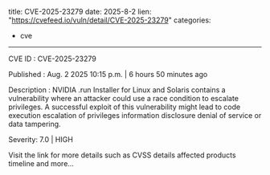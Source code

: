  
title: CVE-2025-23279
date: 2025-8-2
lien: "https://cvefeed.io/vuln/detail/CVE-2025-23279"
categories:
  - cve
---

CVE ID : CVE-2025-23279

Published :  Aug. 2
2025
10:15 p.m. | 6 hours
50 minutes ago

Description : NVIDIA .run Installer for Linux and Solaris contains a vulnerability where an attacker could use a race condition to escalate privileges. A successful exploit of this vulnerability might lead to code execution
escalation of privileges
information disclosure
denial of service
or data tampering.

Severity: 7.0 | HIGH

Visit the link for more details
such as CVSS details
affected products
timeline
and more...
